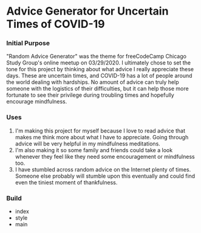 # Advice Generator for Uncertain Times of COVID-19

### Initial Purpose

"Random Advice Generator" was the theme for freeCodeCamp Chicago Study Group's online meetup on 03/29/2020. I ultimately chose to set the tone for this project by thinking about what advice I really appreciate these days. These are uncertain times, and COVID-19 has a lot of people around the world dealing with hardships. No amount of advice can truly help someone with the logistics of their difficulties, but it can help those more fortunate to see their privilege during troubling times and hopefully encourage mindfulness.

### Uses

1. I'm making this project for myself because I love to read advice that makes me think more about what I have to appreciate. Going through advice will be very helpful in my mindfulness meditations.
2. I'm also making it so some family and friends could take a look whenever they feel like they need some encouragement or mindfulness too.
3. I have stumbled across random advice on the Internet plenty of times. Someone else probably will stumble upon this eventually and could find even the tiniest moment of thankfulness.

### Build

* index
* style
* main